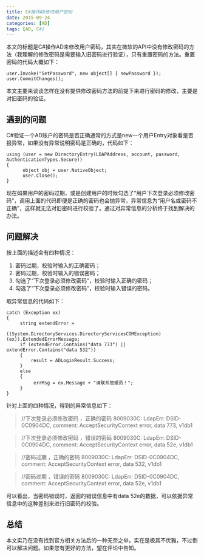 ```yaml
---
title: C#操作AD修改用户密码
date: 2015-09-24
categories: [AD]
tags: [AD, C#]
---
```


本文的标题是C#操作AD来修改用户密码，其实在微软的API中没有修改密码的方法（我理解的修改密码是需要输入旧密码进行验证），只有重置密码的方法。重置密码的代码大概如下：

```
user.Invoke("SetPassword", new object[] { newPassword });
user.CommitChanges();
```

本文主要来谈谈怎样在没有提供修改密码方法的前提下来进行密码的修改，主要是对旧密码的验证。

## 遇到的问题

C#验证一个AD账户的密码是否正确通常的方式是new一个用户Entry对象看是否报异常，如果没有异常说明密码是正确的，代码如下：

```
using (user = new DirectoryEntry(LDAPAddress, account, password,      AuthenticationTypes.Secure))
{
      object obj = user.NativeObject;
      user.Close();
}     
```
           
现在如果用户的密码过期，或是创建用户的时候勾选了“用户下次登录必须修改密码”，调用上面的代码即便是正确的密码也会抛异常，异常信息为“用户名或密码不正确”，这样就无法对旧密码进行校验了。通过对异常信息的分析终于找到解决的办法。

## 问题解决

按上面的描述会有四种情况：

1. 密码过期，校验时输入的正确密码；
2. 密码过期，校验时输入的错误密码；
3. 勾选了“下次登录必须修改密码”，校验时输入正确的密码；
4. 勾选了“下次登录必须修改密码”，校验时输入错误的密码。

取异常信息的代码如下：

```
catch (Exception ex)
{
     string extendError = 
                ((System.DirectoryServices.DirectoryServicesCOMException)(ex)).ExtendedErrorMessage;
     if (extendError.Contains("data 773") ||  extendError.Contains("data 532"))
     {
         result = ADLoginResult.Success;
     }
     else
     {
          errMsg = ex.Message + "请联系管理员！";
     }
}
```

针对上面的四种情况，得到的异常信息如下：

> //下次登录必须修改密码 ，正确的密码
> 8009030C: LdapErr: DSID-0C0904DC, comment: AcceptSecurityContext error, data 773, v1db1

> //下次登录必须修改密码 ，错误的密码
> 8009030C: LdapErr: DSID-0C0904DC, comment: AcceptSecurityContext error, data 52e, v1db1

> //密码过期 ，正确的密码
> 8009030C: LdapErr: DSID-0C0904DC, comment: AcceptSecurityContext error, data 532, v1db1

> //密码过期 ，错误的密码
> 8009030C: LdapErr: DSID-0C0904DC, comment: AcceptSecurityContext error, data 52e, v1db1

可以看出，当密码错误时，返回的错误信息中有data 52e的数据，可以依据异常信息中的这种差别来进行旧密码的校验。

## 总结

本文实乃在没有找到官方相关方法后的一种无奈之举，实在是极其不优雅，不过倒可以解决问题。如果您有更好的方法，望在评论中告知。


